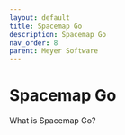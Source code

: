 ```yaml
---
layout: default
title: Spacemap Go
description: Spacemap Go
nav_order: 8
parent: Meyer Software
---
```


# Spacemap Go

What is Spacemap Go?